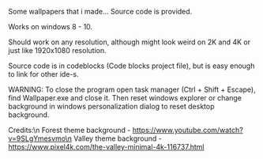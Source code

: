 Some wallpapers that i made... Source code is provided.

Works on windows 8 - 10.

Should work on any resolution, although might look weird on 2K and 4K or just like 1920x1080 resolution.

Source code is in codeblocks (Code blocks project file), but is easy enough to link for other ide-s.

WARNING: To close the program open task manager (Ctrl + Shift + Escape), find Wallpaper.exe and close it. Then reset windows explorer or change background in windows personalization dialog to reset desktop background.

Credits:\n
Forest theme background - https://www.youtube.com/watch?v=9SLgYmesvmo\n
Valley theme background - https://www.pixel4k.com/the-valley-minimal-4k-116737.html
